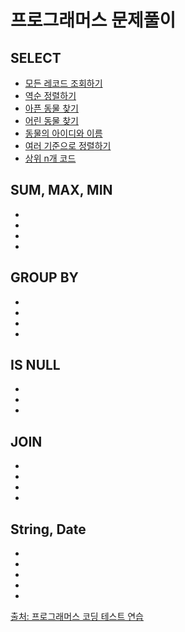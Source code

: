 프로그래머스 문제풀이
===
## SELECT
- [모든 레코드 조회하기](https://github.com/vive0508/TIL/blob/main/SQL/programmers/%EB%AA%A8%EB%93%A0%20%EB%A0%88%EC%BD%94%EB%93%9C%20%EC%A1%B0%ED%9A%8C%ED%95%98%EA%B8%B0.md)   
- [역순 정렬하기](https://github.com/vive0508/TIL/blob/main/SQL/programmers/%EC%97%AD%EC%88%9C%20%EC%A0%95%EB%A0%AC%ED%95%98%EA%B8%B0.md)   
- [아픈 동물 찾기](https://github.com/vive0508/TIL/blob/main/SQL/programmers/%EC%95%84%ED%94%88%20%EB%8F%99%EB%AC%BC%20%EC%B0%BE%EA%B8%B0.md)   
- [어린 동물 찾기](https://github.com/vive0508/TIL/blob/main/SQL/programmers/%EC%96%B4%EB%A6%B0%20%EB%8F%99%EB%AC%BC%20%EC%B0%BE%EA%B8%B0.md)   
- [동물의 아이디와 이름](https://github.com/vive0508/TIL/blob/main/SQL/programmers/%EB%8F%99%EB%AC%BC%EC%9D%98%20%EC%95%84%EC%9D%B4%EB%94%94%EC%99%80%20%EC%9D%B4%EB%A6%84.md)   
- [여러 기준으로 정렬하기](https://github.com/vive0508/TIL/blob/main/SQL/programmers/%EC%97%AC%EB%9F%AC%20%EA%B8%B0%EC%A4%80%EC%9C%BC%EB%A1%9C%20%EC%A0%95%EB%A0%AC%ED%95%98%EA%B8%B0.md)   
- [상위 n개 코드](https://github.com/vive0508/TIL/blob/main/SQL/programmers/%EC%83%81%EC%9C%84%20n%EA%B0%9C%20%EB%A0%88%EC%BD%94%EB%93%9C.md)   

## SUM, MAX, MIN
- []()   
- []()   
- []()   
- []()   

## GROUP BY
- []()   
- []()   
- []()   
- []()   

## IS NULL
- []()   
- []()   
- []()   

## JOIN
- []()   
- []()   
- []()   
- []()   

## String, Date
- []()   
- []()   
- []()   
- []()   
- []()   

[출처: 프로그래머스 코딩 테스트 연습](https://school.programmers.co.kr/learn/challenges?tab=sql_practice_kit)
